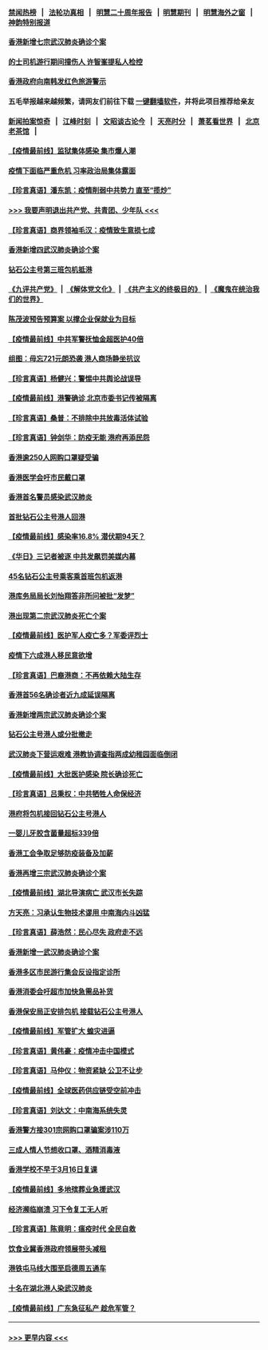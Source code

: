#### [禁闻热榜](热点新闻.md?=0)  &nbsp;&nbsp;|&nbsp;&nbsp; [法轮功真相](https://github.com/gfw-breaker/truth/blob/master/README.md?=0) &nbsp;&nbsp;|&nbsp;&nbsp; [明慧二十周年报告](https://github.com/gfw-breaker/mh-reports/blob/master/README.md?=0) &nbsp;&nbsp;|&nbsp;&nbsp;[明慧期刊](https://github.com/gfw-breaker/mh-qikan) &nbsp;&nbsp;|&nbsp;&nbsp; [明慧海外之窗](https://github.com/gfw-breaker/mh-news/blob/master/README.md?=0) &nbsp;&nbsp;|&nbsp;&nbsp; [神韵特别报道](https://github.com/gfw-breaker/mh-news/blob/master/shenyun.md?=0)
#### [香港新增七宗武汉肺炎确诊个案](../pages/nsc415/n11893498.md?t=02251431) 
#### [的士司机游行期间撞伤人 许智峯提私人检控](../pages/nsc415/n11893483.md?t=02251431) 
#### [香港政府向南韩发红色旅游警示](../pages/nsc415/n11893398.md?t=02251431) 
#### 五毛举报越来越频繁，请网友们前往下载 [一键翻墙软件](https://github.com/gfw-breaker/ssr-accounts)，并将此项目推荐给亲友
#### [新闻拍案惊奇](https://github.com/gfw-breaker/banned-news/blob/master/pages/link4.md) &nbsp;&nbsp;|&nbsp;&nbsp; [江峰时刻](https://github.com/gfw-breaker/banned-news/blob/master/pages/link4.md) &nbsp;&nbsp;|&nbsp;&nbsp; [文昭谈古论今](https://github.com/gfw-breaker/banned-news/blob/master/pages/link4.md) &nbsp;&nbsp;|&nbsp;&nbsp; [天亮时分](https://github.com/gfw-breaker/banned-news/blob/master/pages/link4.md) &nbsp;&nbsp;|&nbsp;&nbsp; [萧茗看世界](https://github.com/gfw-breaker/banned-news/blob/master/pages/link4.md) &nbsp;&nbsp;|&nbsp;&nbsp; [北京老茶馆](https://github.com/gfw-breaker/banned-news/blob/master/pages/link4.md) &nbsp;&nbsp;|&nbsp;&nbsp; 
#### [【疫情最前线】监狱集体感染 集市爆人潮](../pages/nsc415/n11893181.md?t=02251431) 
#### [疫情下面临严重危机  习率政治局集体露面](../pages/nsc415/n11893305.md?t=02251431) 
#### [【珍言真语】潘东凯：疫情削弱中共势力 直至“揽炒”](../pages/nsc415/n11892866.md?t=02251431) 
#### [>>> 我要声明退出共产党、共青团、少年队 <<<](https://github.com/begood0513/goodnews/blob/master/quit/letter.md) 
#### [【珍言真语】商界领袖毛汉：疫情致生意损七成](../pages/nsc415/n11890348.md?t=02251431) 
#### [香港新增四武汉肺炎确诊个案](../pages/nsc415/n11890610.md?t=02251431) 
#### [钻石公主号第三班包机抵港](../pages/nsc415/n11890645.md?t=02251431) 
#### [《九评共产党》](https://github.com/begood0513/9ping.md/blob/master/README.md) &nbsp;|&nbsp; [《解体党文化》](../../../../jtdwh.md/blob/master/README.md)  &nbsp;|&nbsp; [《共产主义的终极目的》](../../../../gczydzjmd.md/blob/master/README.md) &nbsp;|&nbsp; [《魔鬼在统治我们的世界》](../../../../mgztzwmdsj.md/blob/master/README.md) 
#### [陈茂波预告预算案 以撑企业保就业为目标](../pages/nsc415/n11890574.md?t=02251431) 
#### [【疫情最前线】中共军警抚恤金超医护40倍](../pages/nsc415/n11890458.md?t=02251431) 
#### [组图：毋忘721元朗恐袭 港人商场静坐抗议](../pages/nsc415/n11876882.md?t=02251431) 
#### [【珍言真语】杨健兴：警惕中共舆论战误导](../pages/nsc415/n11888131.md?t=02251431) 
#### [【疫情最前线】港警确诊 北京市委书记传被隔离](../pages/nsc415/n11886872.md?t=02251431) 
#### [【珍言真语】桑普：不排除中共放毒活体试验](../pages/nsc415/n11886832.md?t=02251431) 
#### [【珍言真语】钟剑华：防疫无能 港府再添民怨](../pages/nsc415/n11884504.md?t=02251431) 
#### [香港逾250人网购口罩疑受骗](../pages/nsc415/n11884388.md?t=02251431) 
#### [香港医学会吁市民戴口罩](../pages/nsc415/n11884367.md?t=02251431) 
#### [香港首名警员感染武汉肺炎](../pages/nsc415/n11884357.md?t=02251431) 
#### [首批钻石公主号港人回港](../pages/nsc415/n11884333.md?t=02251431) 
#### [【疫情最前线】感染率16.8% 潜伏期94天？](../pages/nsc415/n11884256.md?t=02251431) 
#### [《华日》三记者被逐 中共发飙罚美媒内幕](../pages/nsc415/n11884184.md?t=02251431) 
#### [45名钻石公主号乘客乘首班包机返港](../pages/nsc415/n11881770.md?t=02251431) 
#### [港库务局局长刘怡翔答非所问被批“发梦”](../pages/nsc415/n11881752.md?t=02251431) 
#### [港出现第二宗武汉肺炎死亡个案](../pages/nsc415/n11881736.md?t=02251431) 
#### [【疫情最前线】医护军人疫亡多？军委评烈士](../pages/nsc415/n11881655.md?t=02251431) 
#### [疫情下六成港人移民意欲增](../pages/nsc415/n11881699.md?t=02251431) 
#### [【珍言真语】巴裔港商：不再依赖大陆生存](../pages/nsc415/n11881126.md?t=02251431) 
#### [香港首56名确诊者近九成延误隔离](../pages/nsc415/n11879079.md?t=02251431) 
#### [香港新增两宗武汉肺炎确诊个案](../pages/nsc415/n11879064.md?t=02251431) 
#### [钻石公主号港人或分批撤走](../pages/nsc415/n11879029.md?t=02251431) 
#### [武汉肺炎下营运艰难 港教协调查指两成幼稚园面临倒闭](../pages/nsc415/n11878989.md?t=02251431) 
#### [【疫情最前线】大批医护感染 院长确诊死亡](../pages/nsc415/n11878595.md?t=02251431) 
#### [【珍言真语】吕秉权：中共牺牲人命保经济](../pages/nsc415/n11878390.md?t=02251431) 
#### [港府将包机接回钻石公主号港人](../pages/nsc415/n11876352.md?t=02251431) 
#### [一婴儿牙胶含菌量超标339倍](../pages/nsc415/n11876336.md?t=02251431) 
#### [香港工会争取足够防疫装备及加薪](../pages/nsc415/n11876313.md?t=02251431) 
#### [香港再增三宗武汉肺炎确诊个案](../pages/nsc415/n11876297.md?t=02251431) 
#### [【疫情最前线】湖北导演病亡 武汉市长失踪](../pages/nsc415/n11876272.md?t=02251431) 
#### [方天亮：习承认生物技术谬用 中南海内斗凶猛](../pages/nsc415/n11873679.md?t=02251431) 
#### [【珍言真语】薛浩然：民心尽失 政府走不远](../pages/nsc415/n11875838.md?t=02251431) 
#### [香港新增一武汉肺炎确诊个案](../pages/nsc415/n11874044.md?t=02251431) 
#### [香港多区市民游行集会反设指定诊所](../pages/nsc415/n11874017.md?t=02251431) 
#### [香港消委会吁超市加快急需品补货](../pages/nsc415/n11874003.md?t=02251431) 
#### [香港保安局正安排包机 接载钻石公主号港人](../pages/nsc415/n11873932.md?t=02251431) 
#### [【疫情最前线】军管扩大 蝗灾进逼](../pages/nsc415/n11873780.md?t=02251431) 
#### [【珍言真语】黄伟豪：疫情冲击中国模式](../pages/nsc415/n11873482.md?t=02251431) 
#### [【珍言真语】马仲仪：物资紧缺 公卫不让步](../pages/nsc415/n11872315.md?t=02251431) 
#### [【疫情最前线】全球医药供应链受空前冲击](../pages/nsc415/n11869614.md?t=02251431) 
#### [【珍言真语】刘达文：中南海系统失灵](../pages/nsc415/n11869465.md?t=02251431) 
#### [香港警方接301宗网购口罩骗案涉110万](../pages/nsc415/n11867572.md?t=02251431) 
#### [三成人情人节想收口罩、酒精消毒液](../pages/nsc415/n11867523.md?t=02251431) 
#### [香港学校不早于3月16日复课](../pages/nsc415/n11867498.md?t=02251431) 
#### [【疫情最前线】多地殡葬业急援武汉](../pages/nsc415/n11866914.md?t=02251431) 
#### [经济濒临崩溃 习下令复工无人听](../pages/nsc415/n11867269.md?t=02251431) 
#### [【珍言真语】陈竟明：瘟疫时代 全民自救](../pages/nsc415/n11866765.md?t=02251431) 
#### [饮食业冀香港政府领展带头减租](../pages/nsc415/n11864876.md?t=02251431) 
#### [港铁屯马线大围至启德周五通车](../pages/nsc415/n11864842.md?t=02251431) 
#### [十名在湖北港人染武汉肺炎](../pages/nsc415/n11864807.md?t=02251431) 
#### [【疫情最前线】广东急征私产 趁危军管？](../pages/nsc415/n11864205.md?t=02251431) 

----
#### [ >>> 更早内容 <<< ](../indexes/nsc415-earlier.md)
